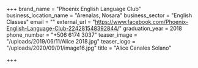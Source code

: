 +++
brand_name = "Phoenix English Language Club"
business_location_name = "Arenalas, Nosara"
business_sector = "English Classes"
email = ""
external_url = "https://www.facebook.com/Phoenix-English-Language-Club-224281548392844/"
graduation_year = 2018
phone_number = "+506 6174 3037"
teaser_image = "/uploads/2019/06/11/Alice 2018.jpg"
teaser_logo = "/uploads/2020/09/01/image16.jpg"
title = "Alice Canales Solano"

+++
